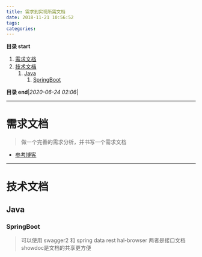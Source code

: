 ```yaml
---
title: 需求到实现所需文档
date: 2018-11-21 10:56:52
tags: 
categories: 
---
```


**目录 start**

1. [需求文档](#需求文档)
1. [技术文档](#技术文档)
    1. [Java](#java)
        1. [SpringBoot](#springboot)

**目录 end**|_2020-06-24 02:06_|
****************************************
# 需求文档
> 做一个完善的需求分析，并书写一个需求文档

- [参考博客](http://www.kejilie.com/woshipm/article/6Bri6b.html)


***********************
# 技术文档
## Java
### SpringBoot
> 可以使用 swagger2 和 spring data rest hal-browser 两者是接口文档  
showdoc是文档的共享更方便
